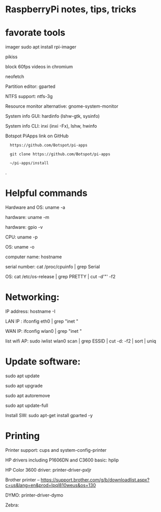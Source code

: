 # RaspberryPi notes, tips, tricks


# favorate tools

imager    sudo apt install rpi-imager

pikiss

block 60fps videos in chromium



neofetch

Partition editor:   gparted

NTFS support:   ntfs-3g

Resource monitor alternative:  gnome-system-monitor

System info GUI:  hardinfo (lshw-gtk, sysinfo)

System info CLI:  inxi (inxi -Fx), lshw, hwinfo

Botspot PiApps link on GitHub 

      https://github.com/Botspot/pi-apps
      
      git clone https://github.com/Botspot/pi-apps

      ~/pi-apps/install
      

.

# Helpful commands

Hardware and OS:   uname -a

hardware: uname -m

hardware: gpio -v

CPU: uname -p

OS: uname -o

computer name: hostname

serial number: cat /proc/cpuinfo | grep Serial

OS: cat /etc/os-release | grep PRETTY | cut -d'"' -f2


# Networking:

IP address: hostname -I

LAN IP : ifconfig eth0 | grep "inet "

WAN IP: ifconfig wlan0 | grep "inet "

list wifi AP:  sudo iwlist wlan0 scan | grep ESSID | cut -d: -f2 | sort | uniq

# Update software:

  sudo apt update
  
  sudo apt upgrade
  
  sudo apt autoremove
  
  sudo apt update-full

Install SW: sudo apt-get install gparted -y




# Printing

Printer support:  cups and system-config-printer

HP drivers including P1606DN and C3600 basic:  hplip

HP Color 3600 driver: printer-driver-pxljr

Brother printer – https://support.brother.com/g/b/downloadlist.aspx?c=us&lang=en&prod=lpql810weus&os=130

DYMO: printer-driver-dymo

Zebra:



